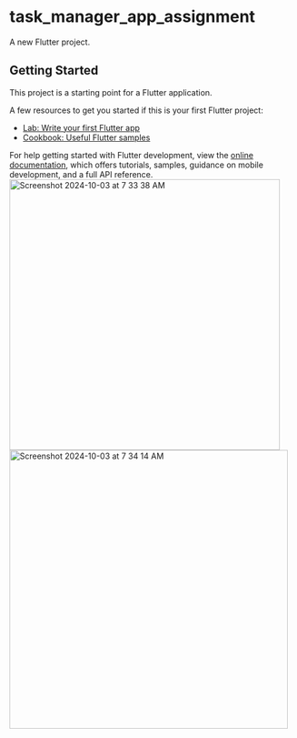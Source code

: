 # task_manager_app_assignment

A new Flutter project.

## Getting Started

This project is a starting point for a Flutter application.

A few resources to get you started if this is your first Flutter project:

- [Lab: Write your first Flutter app](https://docs.flutter.dev/get-started/codelab)
- [Cookbook: Useful Flutter samples](https://docs.flutter.dev/cookbook)

For help getting started with Flutter development, view the
[online documentation](https://docs.flutter.dev/), which offers tutorials,
samples, guidance on mobile development, and a full API reference.
<img width="476" alt="Screenshot 2024-10-03 at 7 33 38 AM" src="https://github.com/user-attachments/assets/cb1a7d02-07a4-4ee3-8e3f-419f39d46cb3">
<img width="490" alt="Screenshot 2024-10-03 at 7 34 14 AM" src="https://github.com/user-attachments/assets/053de2c1-59bb-42ac-bf8f-2536ab54ea3d">
